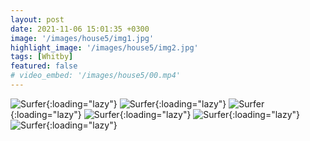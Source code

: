 ```yaml
---
layout: post
date: 2021-11-06 15:01:35 +0300
image: '/images/house5/img1.jpg'
highlight_image: '/images/house5/img2.jpg'
tags: [Whitby]
featured: false
# video_embed: '/images/house5/00.mp4'
---
```

![Surfer]({{site.baseurl}}/images/house5/img3.jpg){:loading="lazy"}
![Surfer]({{site.baseurl}}/images/house5/img4.jpg){:loading="lazy"}
![Surfer]({{site.baseurl}}/images/house5/img5.jpg){:loading="lazy"}
![Surfer]({{site.baseurl}}/images/house5/img6.jpg){:loading="lazy"}
![Surfer]({{site.baseurl}}/images/house5/img7.jpg){:loading="lazy"}
![Surfer]({{site.baseurl}}/images/house5/img8.jpg){:loading="lazy"}